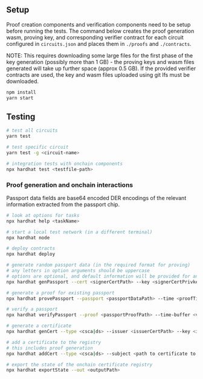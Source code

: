 ## Setup

Proof creation components and verification components need to be setup before
running the tests. The command below creates the proof generation wasm, proving 
key, and corresponding verifier contract for each circuit configured in 
`circuits.json` and places them in `./proofs` and `./contracts`.

NOTE: This requires downloading some large files for the first phase of the key
generation (possibly more than 1 GB) - the proving keys and wasm files generated
will take up further space (approx 0.5 GB). If the provided verifier contracts are used,
the key and wasm files uploaded using git lfs must be downloaded.

```sh
npm install
yarn start
```

## Testing

```sh
# test all circuits
yarn test

# test specific circuit
yarn test -g <circuit-name>

# integration tests with onchain components
npx hardhat test <testfile-path>
```

### Proof generation and onchain interactions

Passport data fields are base64 encoded DER encodings of the relevant information
extracted from the passport chip. 

```sh
# look at options for tasks
npx hardhat help <taskName>

# start a local test network (in a different terminal)
npx hardhat node

# deploy contracts
npx hardhat deploy

# generate random passport data (in the required format for proving)
# any letters in option arguments should be uppercase
# options are optional, and default information will be provided for anything not specified
npx hardhat genPassport --cert <signerCertPath> --key <signerCertPrivkeyPath> --out <outputPath> <options>

# generate a proof for existing passport
npx hardhat provePassport --passport <passportDataPath> --time <proofTimestamp> --out <outputPath>

# verify a passport
npx hardhat verifyPassport --proof <passportProofPath> --time-buffer <validTimeBuffer>

# generate a certificate
npx hardhat genCert --type <csca|ds> --issuer <issuerCertPath> --key <issuerCertPrivkeyPath> --out <outputPath>

# add a certificate to the registry
# this includes proof generation
npx hardhat addCert --type <csca|ds> --subject <path to certificate to add> --issuer <path to csca certificate that signed subject>

# export the state of the onchain certificate registry
npx hardhat exportState --out <outputPath>
```
